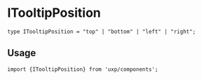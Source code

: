 # ITooltipPosition








```tsx
type ITooltipPosition = "top" | "bottom" | "left" | "right";
```

## Usage



```tsx
import {ITooltipPosition} from 'uxp/components';
```

